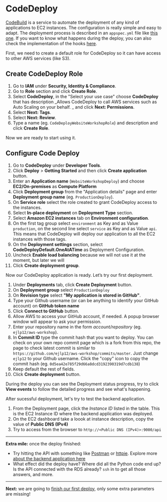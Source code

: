# CodeDeploy

[CodeBuild](http://docs.aws.amazon.com/codedeploy/latest/userguide/welcome.html) is a service to automate the deployment of any kind of applications to EC2 instances. The configuration is really simple and easy to adapt. The deployment process is described in an `appspec.yml` file like [this one](/appspec.yml). If you want to know what happens during the deploy, you can also check the implementation of the hooks [here](/infrastructure/aws/codedeploy).

First, we need to create a default role for CodeDeploy so it can have access to other AWS services (like S3).

## Create CodeDeploy Role
1. Go to **IAM** under **Security, Identity & Compliance**.
2. Go to **Role** section and click **Create Role**.
3. Select **CodeDeploy**, in the "Select your use case" choose **CodeDeploy** that has description _Allows CodeDeploy to call AWS services such as Auto Scaling on your behalf. _ and click **Next: Permissions**.
4. Select **Next: Tags**.
4. Select **Next: Review**.
5. Type a name (eg. `CodeDeployWebsiteWorkshopRole`) and description and click **Create Role**.

Now we are ready to start using it.

##  Configure Code Deploy
1. Go to **CodeDeploy** under **Developer Tools**.
2. Click **Deploy** > **Getting Started** and then click **Create application** button.
3. Enter an **Application name** (`WebsiteWorkshopDeploy`) and choose **EC2/On-premises** as **Compute Platform**
4. Click **Deployment group** from the "Application details" page and enter **Deployment group name** (eg. `ProductionDeploy`).
5. On **Service role** select the role created to grant CodeDeploy access to the instances.
6. Select **In-place deployment** on **Deployment Type** section.
7. Select **Amazon EC2 instances** tab on **Environment configuration**.
8. On the first tag group select `environment` as Key and as Value `production`, on the second line select `service` as Key and as Value `api`. This means that CodeDeploy will deploy our application to all the EC2 instances with those tags.
9. On the **Deployment settings** section, select **CodeDeployDefault.OneAtATime** as Deployment Configuration.
10. Uncheck **Enable load balancing** because we will not use it at the moment, but later we will 
11. Click **Create deployment group**.

Now our CodeDeploy application is ready. Let’s try our first deployment.

1. Under **Deployments** tab, click **Create Deployment** button.
2. On **Deployment group** select `ProductionDeploy`
3. On **Revision type** select **"My application is stored in GitHub"**.
4. Type your Github username (or can be anything to identify your GitHub account) on **GitHub token name** 
5. Click **Connect to GitHub** button.
6. Allow AWS to access your GitHub account, if needed. A popup browser window will appear to ask your permission.
7. Enter your repository name in the form _account/repository_ (eg. `ejlp12/aws-workshop`).
8. In **Commit ID** type the commit hash that you want to deploy. You can check on your own repo commit page which is a fork  from this repo, the page to check latest commit is similar to `https://github.com/ejlp12/aws-workshop/commits/master`. Just change `ejlp12` to your Github username. Click the "copy" icon to copy the commit hash (eg. `0d5ea42e785f29d66a8dcd3192390319d7cdb138`) 
9. Keep default the rest of fields.
8. Click **Create deployment** button.

During the deploy you can see the Deployment status progress, try to click **View events** to follow the detailed progress and see what's happening.

After sucessful deployment, let's try to test the backend application.

1. From the Deployment page, click the _Instance ID_ listed in the table. This is the EC2 Instance ID where the backend application was deployed.
2. On the EC2 dashboard take a loook at instance description, copy the value of **Public DNS (IPv4)**
3. Try to access from the browser to `http://<Public DNS (IPv4)>:9000/api`

---
**Extra mile:** once the deploy finished:

- Try hitting the API with something like [Postman](https://www.getpostman.com/) or [httpie](https://httpie.org/). Explore more [about the backend application here](backend/README.md)
- What effect did the deploy have? Where did all the Python code end up? Is the API connected with the RDS already? `ssh` in to get all those answers, and more.

---
**Next:** we are going to [finish our first deploy](/workshop/s3-web-ec2-api-rds/05-finishing-up.md), only some extra parameters are missing!
